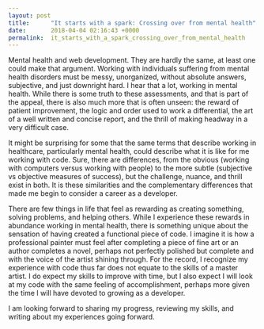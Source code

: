```yaml
---
layout: post
title:      "It starts with a spark: Crossing over from mental health"
date:       2018-04-04 02:16:43 +0000
permalink:  it_starts_with_a_spark_crossing_over_from_mental_health
---
```


Mental health and web development. They are hardly the same, at least one could make that argument. Working with individuals suffering from mental health disorders must be messy, unorganized, without absolute answers, subjective, and just downright hard. I hear that a lot, working in mental health. While there is some truth to these assessments, and that is part of the appeal, there is also much more that is often unseen: the reward of patient improvement, the logic and order used to work a differential, the art of a well written and concise report, and the thrill of making headway in a very difficult case. 

It might be surprising for some that the same terms that describe working in healthcare, particularly mental health, could describe what it is like for me working with code. Sure, there are differences, from the obvious (working with computers versus working with people) to the more subtle (subjective vs objective measures of success), but the challenge, nuance, and thrill exist in both. It is these similarities and the complementary differences that made me begin to consider a career as a developer. 

There are few things in life that feel as rewarding as creating something, solving problems, and helping others. While I experience these rewards in abundance working in mental health, there is something unique about the sensation of having created a functional piece of code. I imagine it is how a professional painter must feel after completing a piece of fine art or an author completes a novel, perhaps not perfectly polished but complete and with the voice of the artist shining through. For the record, I recognize my experience with code thus far does not equate to the skills of a master artist. I do expect my skills to improve with time, but I also expect I will look at my code with the same feeling of accomplishment, perhaps more given the time I will have devoted to growing as a developer. 

I am looking forward to sharing my progress, reviewing my skills, and writing about my experiences going forward.

